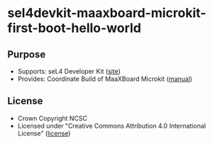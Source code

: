 # sel4devkit-maaxboard-microkit-first-boot-hello-world

## Purpose

* Supports: seL4 Developer Kit ([site](https://sel4devkit.github.io/))
* Provides: Coordinate Build of MaaXBoard Microkit ([manual](./doc/MANUAL.md))

## License
* Crown Copyright NCSC
* Licensed under "Creative Commons Attribution 4.0 International License"
  ([license](http://creativecommons.org/licenses/by/4.0/))
